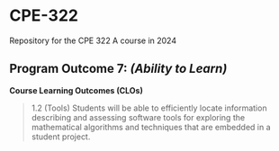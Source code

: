 # CPE-322
Repository for the CPE 322 A course in 2024

## Program Outcome 7: *(Ability to Learn)*
**Course Learning Outcomes (CLOs)**
> 1.2 (Tools) Students will be able to efficiently locate information describing and assessing software tools for exploring the mathematical algorithms and techniques that are embedded in a student project.
